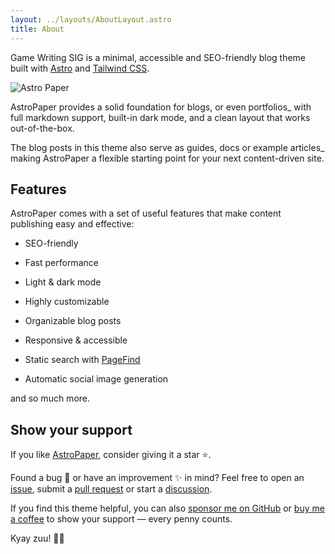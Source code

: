 ```yaml
---
layout: ../layouts/AboutLayout.astro
title: About
---
```

Game Writing SIG is a minimal, accessible and SEO-friendly blog theme built with [Astro](https://astro.build/) and [Tailwind CSS](https://tailwindcss.com/).

![Astro Paper](/astropaper-og.jpg)

AstroPaper provides a solid foundation for blogs, or even portfolios\_ with full markdown support, built-in dark mode, and a clean layout that works out-of-the-box.

The blog posts in this theme also serve as guides, docs or example articles\_ making AstroPaper a flexible starting point for your next content-driven site.

## Features

AstroPaper comes with a set of useful features that make content publishing easy and effective:

*   SEO-friendly
    
*   Fast performance
    
*   Light & dark mode
    
*   Highly customizable
    
*   Organizable blog posts
    
*   Responsive & accessible
    
*   Static search with [PageFind](https://pagefind.app/)
    
*   Automatic social image generation
    

and so much more.

## Show your support

If you like [AstroPaper](https://github.com/satnaing/astro-paper), consider giving it a star ⭐️.

Found a bug 🐛 or have an improvement ✨ in mind? Feel free to open an [issue](https://github.com/satnaing/astro-paper/issues), submit a [pull request](https://github.com/satnaing/astro-paper/pulls) or start a [discussion](https://github.com/satnaing/astro-paper/discussions).

If you find this theme helpful, you can also [sponsor me on GitHub](https://github.com/sponsors/satnaing) or [buy me a coffee](https://buymeacoffee.com/satnaing) to show your support — every penny counts.

Kyay zuu! 🙏🏼